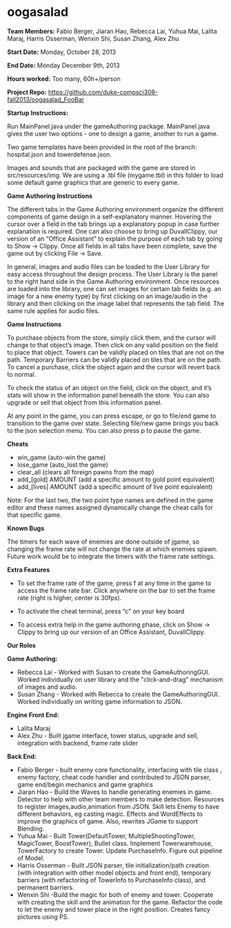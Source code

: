 ﻿oogasalad
=========

**Team Members:**
Fabio Berger, Jiaran Hao, Rebecca Lai, Yuhua Mai, Lalita Maraj, Harris Osserman, Wenxin Shi, Susan Zhang, Alex Zhu

**Start Date:** Monday, October 28, 2013

**End Date:** Monday December 9th, 2013

**Hours worked:** Too many, 60h+/person 

**Project Repo:** https://github.com/duke-compsci308-fall2013/oogasalad_FooBar

**Startup Instructions:**

Run MainPanel.java under the gameAuthoring package. MainPanel.java gives the user two options - one to design a game, another to run a game. 

Two game templates have been provided in the root of the branch: hospital.json and towerdefense.json. 

Images and sounds that are packaged with the game are stored in src/resources/img. We are using a .tbl file (mygame.tbl) in this folder to load some default game graphics that are generic to every game.

**Game Authoring Instructions**

The different tabs in the Game Authoring environment organize the different components of game design in a self-explanatory manner. Hovering the cursor over a field in the tab brings up a explanatory popup in case further explanation is required. One can also choose to bring up DuvallClippy, our version of an “Office Assistant” to explain the purpose of each tab by going to Show -> Clippy. Once all fields in all tabs have been complete, save the game out by clicking File -> Save.

In general, images and audio files can be loaded to the User Library for easy access throughout the design process. The User Library is the panel to the right hand side in the Game Authoring environment. Once resources are loaded into the library, one can set images for certain tab fields (e.g. an image for a new enemy type) by first clicking on an image/audio in the library and then clicking on the image label that represents the tab field. The same rule applies for audio files.  

**Game Instructions**

To purchase objects from the store, simply click them, and the cursor will change to that object’s image. Then click on any valid position on the field to place that object. Towers can be validly placed on tiles that are not on the path. Temporary Barriers can be validly placed on tiles that are on the path. To cancel a purchase, click the object again and the cursor will revert back to normal.

To check the status of an object on the field, click on the object, and it’s stats will show in the information panel beneath the store. You can also upgrade or sell that object from this information panel.

At any point in the game, you can press escape, or go to file/end game to transition to the game over state. Selecting file/new game brings you back to the json selection menu. You can also press p to pause the game.

**Cheats**

- win_game (auto-win the game)
- lose_game (auto_lost the game)
- clear_all (clears all foreign pawns from the map)
- add_[gold] AMOUNT (add a specific amount to gold point equivalent)
- add_[lives] AMOUNT (add a specific amount of live point equivalent)

Note: For the last two, the two point type names are defined in the game editor and these names assigned dynamically change the cheat calls for that specific game.
 
**Known Bugs**

The timers for each wave of enemies are done outside of jgame, so changing the frame rate will not change the rate at which enemies spawn. Future work would be to integrate the timers with the frame rate settings.

**Extra Features**

- To set the frame rate of the game, press f at any time in the game to access the frame rate bar. Click anywhere on the bar to set the frame rate (right is higher, center is 30fps).

- To activate the cheat terminal, press “c” on your key board

- To access extra help in the game authoring phase, click on Show -> Clippy to bring up our version of an Office Assistant, DuvallClippy. 

**Our Roles**

**Game Authoring:**

- Rebecca Lai - Worked with Susan to create the GameAuthoringGUI. Worked individually on user library and the "click-and-drag" mechanism of images and audio. 
- Susan Zhang - Worked with Rebecca to create the GameAuthoringGUI. Worked individually on writing game information to JSON. 

**Engine Front End:**

- Lalita Maraj
- Alex Zhu - Built jgame interface, tower status, upgrade and sell, integration with backend, frame rate slider

**Back End:**

- Fabio Berger - built enemy core functionality, interfacing with tile class , enemy factory, cheat code handler and contributed to JSON parser, game end/begin mechanics and game graphics
- Jiaran Hao - Build the Waves to handle generating enemies in game. Detector to help with other team members to make detection. Resources to register images,audio,animation from JSON. Skill lets Enemy to have different behaviors, eg casting magic. Effects and WordEffects to improve the graphics of game. Also, rewrites JGame to support Blending.    
- Yuhua Mai - Built Tower(DefaultTower, MultipleShootingTower, MagicTower, BoostTower), Bullet class. Implement Towerwarehouse, TowerFactory to create Tower. Update PurchaseInfo. Figure out pipeline of Model.
- Harris Osserman - Built JSON parser, tile initialization/path creation (with integration with other model objects and front end), temporary barriers (with refactoring of TowerInfo to PurchaseInfo class), and permanent barriers.  
- Wenxin Shi -Build the magic for both of enemy and tower. Cooperate with creating the skill and the animation for the game. Refactor the code to let the enemy and tower place in the right position. Creates fancy pictures using PS.
